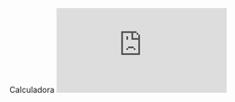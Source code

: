 Calculadora
![calculadora](https://github.com/adrieleaquino/Calculadora/blob/main/calculadora.html)
 
 
